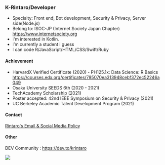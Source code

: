 ### K-Rintaro/Developer 

- Specialty: Front end, Bot development, Security & Privacy, Server side(Node.js)
- Belong to: ISOC-JP (Internet Society Japan Chapter) https://www.internetsociety.org
- I'm interested in Kotlin.
- I’m currently a student i guess
- I can code R/JavaScript/HTML/CSS/Swift/Ruby

#### Achievement 
- HarvardX Verified Certificate (2020) - PH125.1x: Data Science: R Basics https://courses.edx.org/certificates/785070ea313948cebf372ec52246a049
- Osaka University SEEDS 6th (2020 - 2021)
- TechAcademy Scholarship (2021)
- Poster accepted: 42nd IEEE Symposium on Security & Privacy (2021)
- UC Berkeley Academic Talent Development Program (2021)

#### Contact
[Rintaro's Email & Social Media Policy](https://github.com/K-Rintaro/K-Rintaro/wiki/Rintaro's-Email-&-Social-Media-Policy)

#### Other 
DEV Community : https://dev.to/krintaro


<img src="https://github-readme-stats.vercel.app/api/top-langs/?username=K-Rintaro&layout=compact">

